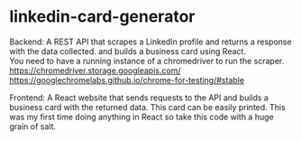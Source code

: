 # linkedin-card-generator

Backend:
A REST API that scrapes a LinkedIn profile and returns a response with the data collected. and builds a business card using React.
<br>
You need to have a running instance of a chromedriver to run the scraper.
https://chromedriver.storage.googleapis.com/
https://googlechromelabs.github.io/chrome-for-testing/#stable

Frontend:
A React website that sends requests to the API and builds a business card with the returned data. This card can be easily printed.
This was my first time doing anything in React so take this code with a huge grain of salt.
